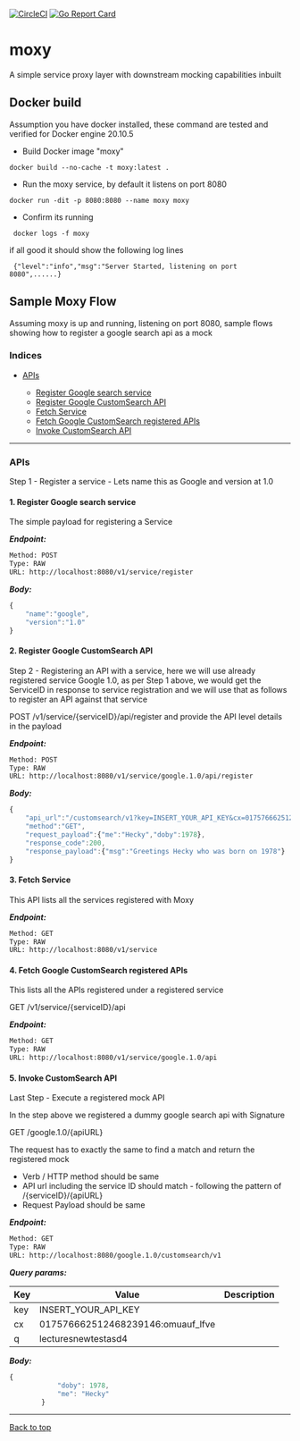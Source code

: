 [![CircleCI](https://circleci.com/gh/heckdevice/moxy.svg?style=svg)](https://circleci.com/gh/heckdevice/moxy)
[![Go Report Card](https://goreportcard.com/badge/github.com/heckdevice/moxy)](https://goreportcard.com/report/github.com/heckdevice/moxy)
# moxy
A simple service proxy layer with downstream mocking capabilities inbuilt

## Docker build

Assumption you have docker installed, these command are tested and verified for Docker engine 20.10.5

- Build Docker image "moxy"

 ```
 docker build --no-cache -t moxy:latest .
 ```
- Run the moxy service, by default it listens on port 8080

 ```
 docker run -dit -p 8080:8080 --name moxy moxy
 ```
- Confirm its running
 
 ```
  docker logs -f moxy
 ```

 if all good it should show the following log lines

 ```
  {"level":"info","msg":"Server Started, listening on port 8080",......}
 ```

## Sample Moxy Flow

Assuming moxy is up and running, listening on port 8080, sample flows showing how to register a google search api as a mock

### Indices

* [APIs](#apis)

  * [Register Google search service](#1-register-google-search-service)
  * [Register Google CustomSearch API](#2-register-google-customsearch-api)
  * [Fetch Service](#3-fetch-service)
  * [Fetch Google CustomSearch registered APIs](#4-fetch-google-customsearch-registered-apis)
  * [Invoke CustomSearch API](#5-invoke-customsearch-api)
 
--------


### APIs

Step 1 - Register a service - Lets name this as Google and version at 1.0

#### 1. Register Google search service


The simple payload for registering a Service


***Endpoint:***

```bash
Method: POST
Type: RAW
URL: http://localhost:8080/v1/service/register
```



***Body:***

```js        
{
	"name":"google",
	"version":"1.0"
}
```



#### 2. Register Google CustomSearch API


Step 2 - Registering an API with a service, here we will use already registered service Google 1.0,
as per Step 1 above, we would get the ServiceID in response to service registration and we will use that as follows to register an API against that service

POST /v1/service/{serviceID}/api/register and provide the API level details in the payload


***Endpoint:***

```bash
Method: POST
Type: RAW
URL: http://localhost:8080/v1/service/google.1.0/api/register
```



***Body:***

```js        
{
	"api_url":"/customsearch/v1?key=INSERT_YOUR_API_KEY&cx=017576662512468239146:omuauf_lfve&q=lecturesnewtestasd4",
	"method":"GET",
	"request_payload":{"me":"Hecky","doby":1978},
	"response_code":200,
	"response_payload":{"msg":"Greetings Hecky who was born on 1978"}
}
```

#### 3. Fetch Service


This API lists all the services registered with Moxy


***Endpoint:***

```bash
Method: GET
Type: RAW
URL: http://localhost:8080/v1/service
```


#### 4. Fetch Google CustomSearch registered APIs


This lists all the APIs registered under a registered service

GET /v1/service/{serviceID}/api


***Endpoint:***

```bash
Method: GET
Type: RAW
URL: http://localhost:8080/v1/service/google.1.0/api
```


#### 5. Invoke CustomSearch API


Last Step - Execute a registered mock API

In the step above we registered a dummy google search api with Signature

GET /google.1.0/{apiURL}

The request has to exactly the same to find a match and return the registered mock

- Verb / HTTP method should be same
- API url including the service ID should match - following the pattern of /{serviceID}/{apiURL}
- Request Payload should be same


***Endpoint:***

```bash
Method: GET
Type: RAW
URL: http://localhost:8080/google.1.0/customsearch/v1
```



***Query params:***

| Key | Value | Description |
| --- | ------|-------------|
| key | INSERT_YOUR_API_KEY |  |
| cx | 017576662512468239146:omuauf_lfve |  |
| q | lecturesnewtestasd4 |  |



***Body:***

```js        
{
            "doby": 1978,
            "me": "Hecky"
        }
```

---
[Back to top](#sample-moxy-flow)

